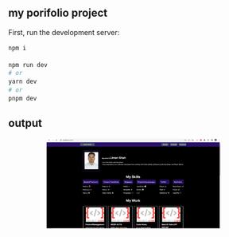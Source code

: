 
## my porifolio project 

First, run the development server:

```bash
npm i

npm run dev
# or
yarn dev
# or
pnpm dev
```

## output

<p align="center">
  <img src="./assets/icons/portfolio.PNG" width="350" >
  <!-- <img src="your_relative_path_here_number_2_large_name" width="350" alt="accessibility text"> -->
</p>

